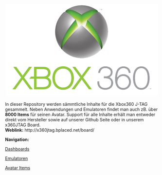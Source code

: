 <div align="center"><img src="https://raw.githubusercontent.com/repoZONE/XBOX360/master/docs/x360logo.png"></img></div>
<br>
In dieser Repository werden sämmtliche Inhalte für die Xbox360 J-TAG gesammelt. Neben Anwendungen und Emulatoren findet man auch zB. über <b>8000 Items</b> für seinen Avatar. Support für alle Inhalte erhält man entweder direkt vom Hersteller sowie auf unserer Github Seite oder in unserem x360JTAG Board.
<br>
<b>Weblink:</b>
http://x360jtag.bplaced.net/board/

<b>Navigation:</b>

<a href="https://github.com/repoZONE/XBOX360/tree/master/Dashboards">Dashboards</a>

<a href="https://github.com/repoZONE/XBOX360/tree/master/Applications/Emulators">Emulatoren</a>

<a href="https://github.com/repoZONE/XBOX360/tree/master/Content/Avatar">Avatar Items</a>
